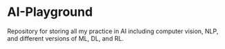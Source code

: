 # AI-Playground
Repository for storing all my practice in AI including computer vision, NLP, and different versions of ML, DL, and RL.
